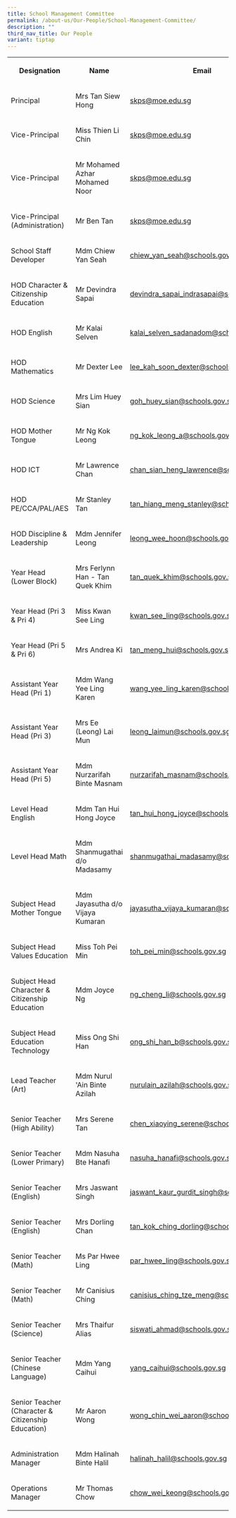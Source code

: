 ```yaml
---
title: School Management Committee
permalink: /about-us/Our-People/School-Management-Committee/
description: ""
third_nav_title: Our People
variant: tiptap
---
```

<table style="minWidth: 75px">
<colgroup>
<col>
<col>
<col>
</colgroup>
<tbody>
<tr>
<th rowspan="1" colspan="1">
<p>Designation</p>
</th>
<th rowspan="1" colspan="1">
<p>Name</p>
</th>
<th rowspan="1" colspan="1">
<p>Email</p>
</th>
</tr>
<tr>
<td rowspan="1" colspan="1">
<p>Principal</p>
</td>
<td rowspan="1" colspan="1">
<p>Mrs Tan Siew Hong</p>
</td>
<td rowspan="1" colspan="1">
<p><a href="mailto:skps@moe.edu.sg" rel="noopener noreferrer nofollow" target="_blank">skps@moe.edu.sg</a>
</p>
</td>
</tr>
<tr>
<td rowspan="1" colspan="1">
<p>Vice-Principal</p>
</td>
<td rowspan="1" colspan="1">
<p>Miss Thien Li Chin</p>
</td>
<td rowspan="1" colspan="1">
<p><a href="mailto:skps@moe.edu.sg" rel="noopener noreferrer nofollow" target="_blank">skps@moe.edu.sg</a>
</p>
</td>
</tr>
<tr>
<td rowspan="1" colspan="1">
<p>Vice-Principal</p>
</td>
<td rowspan="1" colspan="1">
<p>Mr Mohamed Azhar Mohamed Noor</p>
</td>
<td rowspan="1" colspan="1">
<p><a href="mailto:skps@moe.edu.sg" rel="noopener noreferrer nofollow" target="_blank">skps@moe.edu.sg</a>
</p>
</td>
</tr>
<tr>
<td rowspan="1" colspan="1">
<p>Vice-Principal (Administration)</p>
</td>
<td rowspan="1" colspan="1">
<p>Mr Ben Tan</p>
</td>
<td rowspan="1" colspan="1">
<p><a href="mailto:skps@moe.edu.sg" rel="noopener noreferrer nofollow" target="_blank">skps@moe.edu.sg</a>
</p>
</td>
</tr>
<tr>
<td rowspan="1" colspan="1">
<p>School Staff Developer</p>
</td>
<td rowspan="1" colspan="1">
<p>Mdm Chiew Yan Seah</p>
</td>
<td rowspan="1" colspan="1">
<p><a href="mailto:chiew_yan_seah@schools.gov.sg" rel="noopener noreferrer nofollow" target="_blank">chiew_yan_seah@schools.gov.sg</a>
</p>
</td>
</tr>
<tr>
<td rowspan="1" colspan="1">
<p>HOD Character &amp; Citizenship Education</p>
</td>
<td rowspan="1" colspan="1">
<p>Mr Devindra Sapai</p>
</td>
<td rowspan="1" colspan="1">
<p><a href="mailto:devindra_sapai_indrasapai@schools.gov.sg" rel="noopener noreferrer nofollow" target="_blank">devindra_sapai_indrasapai@schools.gov.sg</a>
</p>
</td>
</tr>
<tr>
<td rowspan="1" colspan="1">
<p>HOD English</p>
</td>
<td rowspan="1" colspan="1">
<p>Mr Kalai Selven</p>
</td>
<td rowspan="1" colspan="1">
<p><a href="mailto:kalai_selven_sadanadom@schools.gov.sg" rel="noopener noreferrer nofollow" target="_blank">kalai_selven_sadanadom@schools.gov.sg</a>
</p>
</td>
</tr>
<tr>
<td rowspan="1" colspan="1">
<p>HOD Mathematics</p>
</td>
<td rowspan="1" colspan="1">
<p>Mr Dexter Lee</p>
</td>
<td rowspan="1" colspan="1">
<p><a href="mailto:lee_kah_soon_dexter@schools.gov.sg" rel="noopener noreferrer nofollow" target="_blank">lee_kah_soon_dexter@schools.gov.sg</a>
</p>
</td>
</tr>
<tr>
<td rowspan="1" colspan="1">
<p>HOD Science</p>
</td>
<td rowspan="1" colspan="1">
<p>Mrs Lim Huey Sian</p>
</td>
<td rowspan="1" colspan="1">
<p><a href="mailto:goh_huey_sian@schools.gov.sg" rel="noopener noreferrer nofollow" target="_blank">goh_huey_sian@schools.gov.sg</a>
</p>
</td>
</tr>
<tr>
<td rowspan="1" colspan="1">
<p>HOD Mother Tongue</p>
</td>
<td rowspan="1" colspan="1">
<p>Mr Ng Kok Leong</p>
</td>
<td rowspan="1" colspan="1">
<p><a href="mailto:ng_kok_leong_a@schools.gov.sg" rel="noopener noreferrer nofollow" target="_blank">ng_kok_leong_a@schools.gov.sg</a>
</p>
</td>
</tr>
<tr>
<td rowspan="1" colspan="1">
<p>HOD ICT</p>
</td>
<td rowspan="1" colspan="1">
<p>Mr Lawrence Chan</p>
</td>
<td rowspan="1" colspan="1">
<p><a href="mailto:chan_sian_heng_lawrence@schools.gov.sg" rel="noopener noreferrer nofollow" target="_blank">chan_sian_heng_lawrence@schools.gov.sg</a>
</p>
</td>
</tr>
<tr>
<td rowspan="1" colspan="1">
<p>HOD PE/CCA/PAL/AES</p>
</td>
<td rowspan="1" colspan="1">
<p>Mr Stanley Tan</p>
</td>
<td rowspan="1" colspan="1">
<p><a href="mailto:tan_hiang_meng_stanley@schools.gov.sg" rel="noopener noreferrer nofollow" target="_blank">tan_hiang_meng_stanley@schools.gov.sg</a>
</p>
</td>
</tr>
<tr>
<td rowspan="1" colspan="1">
<p>HOD Discipline &amp; Leadership</p>
</td>
<td rowspan="1" colspan="1">
<p>Mdm Jennifer Leong</p>
</td>
<td rowspan="1" colspan="1">
<p><a href="mailto:leong_wee_hoon@schools.gov.sg" rel="noopener noreferrer nofollow" target="_blank">leong_wee_hoon@schools.gov.sg</a>
</p>
</td>
</tr>
<tr>
<td rowspan="1" colspan="1">
<p>Year Head (Lower Block)</p>
</td>
<td rowspan="1" colspan="1">
<p>Mrs Ferlynn Han - Tan Quek Khim</p>
</td>
<td rowspan="1" colspan="1">
<p><a href="mailto:tan_quek_khim@schools.gov.sg" rel="noopener noreferrer nofollow" target="_blank">tan_quek_khim@schools.gov.sg</a>
</p>
</td>
</tr>
<tr>
<td rowspan="1" colspan="1">
<p>Year Head (Pri 3 &amp; Pri 4)</p>
</td>
<td rowspan="1" colspan="1">
<p>Miss Kwan See Ling</p>
</td>
<td rowspan="1" colspan="1">
<p><a href="mailto:kwan_see_ling@schools.gov.sg" rel="noopener noreferrer nofollow" target="_blank">kwan_see_ling@schools.gov.sg</a>
</p>
</td>
</tr>
<tr>
<td rowspan="1" colspan="1">
<p>Year Head (Pri 5 &amp; Pri 6)</p>
</td>
<td rowspan="1" colspan="1">
<p>Mrs Andrea Ki</p>
</td>
<td rowspan="1" colspan="1">
<p><a href="mailto:tan_meng_hui@schools.gov.sg" rel="noopener noreferrer nofollow" target="_blank">tan_meng_hui@schools.gov.sg</a>
</p>
</td>
</tr>
<tr>
<td rowspan="1" colspan="1">
<p>Assistant Year Head (Pri 1)</p>
</td>
<td rowspan="1" colspan="1">
<p>Mdm Wang Yee Ling Karen</p>
</td>
<td rowspan="1" colspan="1">
<p><a href="mailto:wang_yee_ling_karen@schools.gov.sg" rel="noopener noreferrer nofollow" target="_blank">wang_yee_ling_karen@schools.gov.sg</a>
</p>
</td>
</tr>
<tr>
<td rowspan="1" colspan="1">
<p>Assistant Year Head (Pri 3)</p>
</td>
<td rowspan="1" colspan="1">
<p>Mrs Ee (Leong) Lai Mun</p>
</td>
<td rowspan="1" colspan="1">
<p><a href="mailto:leong_laimun@schools.gov.sg" rel="noopener noreferrer nofollow" target="_blank">leong_laimun@schools.gov.sg</a>
</p>
</td>
</tr>
<tr>
<td rowspan="1" colspan="1">
<p>Assistant Year Head (Pri 5)</p>
</td>
<td rowspan="1" colspan="1">
<p>Mdm Nurzarifah Binte Masnam</p>
</td>
<td rowspan="1" colspan="1">
<p><a href="mailto:nurzarifah_masnam@schools.gov.sg" rel="noopener noreferrer nofollow" target="_blank">nurzarifah_masnam@schools.gov.sg</a>
</p>
</td>
</tr>
<tr>
<td rowspan="1" colspan="1">
<p>Level Head English</p>
</td>
<td rowspan="1" colspan="1">
<p>Mdm Tan Hui Hong Joyce</p>
</td>
<td rowspan="1" colspan="1">
<p><a href="mailto:tan_hui_hong_joyce@schools.gov.sg" rel="noopener noreferrer nofollow" target="_blank">tan_hui_hong_joyce@schools.gov.sg</a>
</p>
</td>
</tr>
<tr>
<td rowspan="1" colspan="1">
<p>Level Head Math</p>
</td>
<td rowspan="1" colspan="1">
<p>Mdm Shanmugathai d/o Madasamy</p>
</td>
<td rowspan="1" colspan="1">
<p><a href="mailto:shanmugathai_madasamy@schools.gov.sg" rel="noopener noreferrer nofollow" target="_blank">shanmugathai_madasamy@schools.gov.sg</a>
</p>
</td>
</tr>
<tr>
<td rowspan="1" colspan="1">
<p>Subject Head Mother Tongue</p>
</td>
<td rowspan="1" colspan="1">
<p>Mdm Jayasutha d/o Vijaya Kumaran</p>
</td>
<td rowspan="1" colspan="1">
<p><a href="mailto:jayasutha_vijaya_kumaran@schools.gov.sg" rel="noopener noreferrer nofollow" target="_blank">jayasutha_vijaya_kumaran@schools.gov.sg</a>
</p>
</td>
</tr>
<tr>
<td rowspan="1" colspan="1">
<p>Subject Head Values Education</p>
</td>
<td rowspan="1" colspan="1">
<p>Miss Toh Pei Min</p>
</td>
<td rowspan="1" colspan="1">
<p><a href="mailto:toh_pei_min@schools.gov.sg" rel="noopener noreferrer nofollow" target="_blank">toh_pei_min@schools.gov.sg</a>
</p>
</td>
</tr>
<tr>
<td rowspan="1" colspan="1">
<p>Subject Head Character &amp; Citizenship Education</p>
</td>
<td rowspan="1" colspan="1">
<p>Mdm Joyce Ng</p>
</td>
<td rowspan="1" colspan="1">
<p><a href="mailto:ng_cheng_li@schools.gov.sg" rel="noopener noreferrer nofollow" target="_blank">ng_cheng_li@schools.gov.sg</a>
</p>
</td>
</tr>
<tr>
<td rowspan="1" colspan="1">
<p>Subject Head Education Technology</p>
</td>
<td rowspan="1" colspan="1">
<p>Miss Ong Shi Han</p>
</td>
<td rowspan="1" colspan="1">
<p><a href="mailto:ong_shi_han_b@schools.gov.sg%C2%A0" rel="noopener noreferrer nofollow" target="_blank">ong_shi_han_b@schools.gov.sg</a>
</p>
</td>
</tr>
<tr>
<td rowspan="1" colspan="1">
<p>Lead Teacher (Art)</p>
</td>
<td rowspan="1" colspan="1">
<p>Mdm Nurul 'Ain Binte Azilah</p>
</td>
<td rowspan="1" colspan="1">
<p><a href="mailto:nurulain_azilah@schools.gov.sg" rel="noopener noreferrer nofollow" target="_blank">nurulain_azilah@schools.gov.sg</a>
</p>
</td>
</tr>
<tr>
<td rowspan="1" colspan="1">
<p>Senior Teacher (High Ability)</p>
</td>
<td rowspan="1" colspan="1">
<p>Mrs Serene Tan</p>
</td>
<td rowspan="1" colspan="1">
<p><a href="mailto:chen_xiaoying_serene@schools.gov.sg" rel="noopener noreferrer nofollow" target="_blank">chen_xiaoying_serene@schools.gov.sg</a>
</p>
</td>
</tr>
<tr>
<td rowspan="1" colspan="1">
<p>Senior Teacher (Lower Primary)</p>
</td>
<td rowspan="1" colspan="1">
<p>Mdm Nasuha Bte Hanafi</p>
</td>
<td rowspan="1" colspan="1">
<p><a href="mailto:nasuha_hanafi@schools.gov.sg" rel="noopener noreferrer nofollow" target="_blank">nasuha_hanafi@schools.gov.sg</a>
</p>
</td>
</tr>
<tr>
<td rowspan="1" colspan="1">
<p>Senior Teacher (English)</p>
</td>
<td rowspan="1" colspan="1">
<p>Mrs Jaswant Singh</p>
</td>
<td rowspan="1" colspan="1">
<p><a href="mailto:jaswant_kaur_gurdit_singh@schools.gov.sg" rel="noopener noreferrer nofollow" target="_blank">jaswant_kaur_gurdit_singh@schools.gov.sg</a>
</p>
</td>
</tr>
<tr>
<td rowspan="1" colspan="1">
<p>Senior Teacher (English)</p>
</td>
<td rowspan="1" colspan="1">
<p>Mrs Dorling Chan</p>
</td>
<td rowspan="1" colspan="1">
<p><a href="mailto:tan_kok_ching_dorling@schools.gov.sg" rel="noopener noreferrer nofollow" target="_blank">tan_kok_ching_dorling@schools.gov.sg</a>
</p>
</td>
</tr>
<tr>
<td rowspan="1" colspan="1">
<p>Senior Teacher (Math)</p>
</td>
<td rowspan="1" colspan="1">
<p>Ms Par Hwee Ling</p>
</td>
<td rowspan="1" colspan="1">
<p><a href="mailto:par_hwee_ling@schools.gov.sg" rel="noopener noreferrer nofollow" target="_blank">par_hwee_ling@schools.gov.sg</a>
</p>
</td>
</tr>
<tr>
<td rowspan="1" colspan="1">
<p>Senior Teacher (Math)</p>
</td>
<td rowspan="1" colspan="1">
<p>Mr Canisius Ching</p>
</td>
<td rowspan="1" colspan="1">
<p><a href="mailto:canisius_ching_tze_meng@schools.gov.sg" rel="noopener noreferrer nofollow" target="_blank">canisius_ching_tze_meng@schools.gov.sg</a>
</p>
</td>
</tr>
<tr>
<td rowspan="1" colspan="1">
<p>Senior Teacher (Science)</p>
</td>
<td rowspan="1" colspan="1">
<p>Mrs Thaifur Alias</p>
</td>
<td rowspan="1" colspan="1">
<p><a href="mailto:siswati_ahmad@schools.gov.sg" rel="noopener noreferrer nofollow" target="_blank">siswati_ahmad@schools.gov.sg</a>
</p>
</td>
</tr>
<tr>
<td rowspan="1" colspan="1">
<p>Senior Teacher (Chinese Language)</p>
</td>
<td rowspan="1" colspan="1">
<p>Mdm Yang Caihui</p>
</td>
<td rowspan="1" colspan="1">
<p><a href="mailto:yang_caihui@schools.gov.sg" rel="noopener noreferrer nofollow" target="_blank">yang_caihui@schools.gov.sg</a>
</p>
</td>
</tr>
<tr>
<td rowspan="1" colspan="1">
<p>Senior Teacher (Character &amp; Citizenship Education)</p>
</td>
<td rowspan="1" colspan="1">
<p>Mr Aaron Wong</p>
</td>
<td rowspan="1" colspan="1">
<p><a href="mailto:wong_chin_wei_aaron@schools.gov.sg" rel="noopener noreferrer nofollow" target="_blank">wong_chin_wei_aaron@schools.gov.sg</a>
</p>
</td>
</tr>
<tr>
<td rowspan="1" colspan="1">
<p>Administration Manager</p>
</td>
<td rowspan="1" colspan="1">
<p>Mdm Halinah Binte Halil</p>
</td>
<td rowspan="1" colspan="1">
<p><a href="mailto:halinah_halil@schools.gov.sg" rel="noopener noreferrer nofollow" target="_blank">halinah_halil@schools.gov.sg</a>
</p>
</td>
</tr>
<tr>
<td rowspan="1" colspan="1">
<p>Operations Manager</p>
</td>
<td rowspan="1" colspan="1">
<p>Mr Thomas Chow</p>
</td>
<td rowspan="1" colspan="1">
<p><a href="mailto:chow_wei_keong@schools.gov.sg" rel="noopener noreferrer nofollow" target="_blank">chow_wei_keong@schools.gov.sg</a>
</p>
</td>
</tr>
</tbody>
</table>
<p></p>